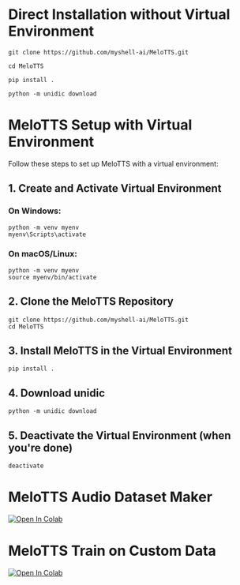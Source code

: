 # Direct Installation without Virtual Environment
```
git clone https://github.com/myshell-ai/MeloTTS.git
```
```
cd MeloTTS
```
```
pip install .
```
```
python -m unidic download
```


# MeloTTS Setup with Virtual Environment

Follow these steps to set up MeloTTS with a virtual environment:

## 1. Create and Activate Virtual Environment

### On Windows:
```
python -m venv myenv
myenv\Scripts\activate
```
### On macOS/Linux:
```
python -m venv myenv
source myenv/bin/activate
```
## 2. Clone the MeloTTS Repository
```
git clone https://github.com/myshell-ai/MeloTTS.git
cd MeloTTS
```
## 3. Install MeloTTS in the Virtual Environment
```
pip install .
```
## 4. Download unidic
```
python -m unidic download
```
## 5. Deactivate the Virtual Environment (when you're done)
```
deactivate
```


# MeloTTS Audio Dataset Maker<br>
[![Open In Colab](https://colab.research.google.com/assets/colab-badge.svg)](https://colab.research.google.com/github/NeuralFalconYT/MeloTTS/blob/main/MeloTTS_Dataset_Maker_From_YouTube_Video_OR_Large_Audio.ipynb) <br>

# MeloTTS Train on Custom Data<br>
[![Open In Colab](https://colab.research.google.com/assets/colab-badge.svg)](https://colab.research.google.com/github/NeuralFalconYT/MeloTTS/blob/main/Mello_TTS_Train_on_Custom_Data.ipynb) <br>



